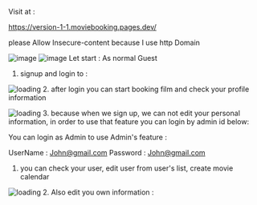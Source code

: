Visit at :

https://version-1-1.moviebooking.pages.dev/ 

please Allow Insecure-content because I use http Domain

![image](https://user-images.githubusercontent.com/75282610/172365545-80867163-6784-44cf-a263-f0a63f8f4d74.png)
![image](https://user-images.githubusercontent.com/75282610/173081188-5cc97736-8a75-4354-a932-1de7ac0009fb.png)
Let start : 
As normal Guest 

1. signup and login to : 

![loading](https://user-images.githubusercontent.com/75282610/172367374-b3e4acaf-c066-4a27-ad5c-c42ef0c55ede.gif)
2. after login you can start booking film and check your profile information

![loading](https://user-images.githubusercontent.com/75282610/172368484-79def254-091a-4892-9e20-2e8ba3714aa6.gif)
3. because when we sign up, we can not edit your personal information, in order to use that feature you can login by admin id below: 

You can login as Admin to use Admin's feature : 

UserName : John@gmail.com 
Password : John@gmail.com


1. you can check your user, edit user from user's list, create movie calendar 



![loading](https://user-images.githubusercontent.com/75282610/172369213-cb61da53-d62f-44d3-9205-b66cedc42832.gif)
2. Also edit you own information : 



 
